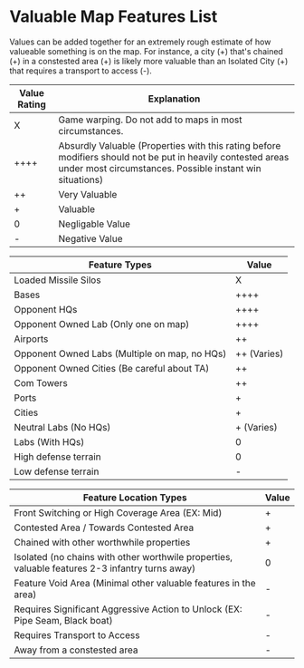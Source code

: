 # Valuable Map Features List

Values can be added together for an extremely rough estimate of how valueable something is on the map.
For instance, a city (+) that's chained (+) in a constested area (+) is likely more valuable than an Isolated City (+) that requires a transport to access (-).

| Value Rating | Explanation |
| --- | --- |
| X | Game warping. Do not add to maps in most circumstances.
| ++++ | Absurdly Valuable (Properties with this rating before modifiers should not be put in heavily contested areas under most circumstances. Possible instant win situations)
| ++ | Very Valuable |
| + | Valuable |
| 0 | Negligable Value |
| - | Negative Value |

| Feature Types | Value |
| ---------------| --- |
| Loaded Missile Silos  | X |
| Bases          | ++++ |
| Opponent HQs   | ++++ |
| Opponent Owned Lab (Only one on map) | ++++ |
| Airports       | ++ |
| Opponent Owned Labs (Multiple on map, no HQs) | ++ (Varies) | 
| Opponent Owned Cities (Be careful about TA) | ++ |
| Com Towers     | ++  |
| Ports | + |
| Cities | + |
| Neutral Labs (No HQs) | + (Varies) |
| Labs (With HQs) | 0 |
| High defense terrain | 0 |
| Low defense terrain | - |

| Feature Location Types | Value |
| -------------- | --- |
| Front Switching or High Coverage Area (EX: Mid) | + |
| Contested Area / Towards Contested Area | + |
| Chained with other worthwhile properties | + |
| Isolated (no chains with other worthwile properties, valuable features 2-3 infantry turns away) | 0 |
| Feature Void Area (Minimal other valuable features in the area) | - |
| Requires Significant Aggressive Action to Unlock (EX: Pipe Seam, Black boat) | - |
| Requires Transport to Access | - | 
| Away from a constested area | - |
